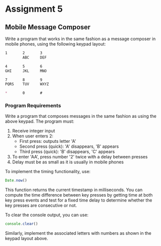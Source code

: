 # Assignment 5

## Mobile Message Composer

Write a program that works in the same fashion as a message composer in mobile phones, using the following keypad layout:

```markdown
1       2       3
        ABC     DEF

4       5       6
GHI     JKL     MNO

7       8       9
PQRS    TUV     WXYZ

*       0       #
```

### Program Requirements

Write a program that composes messages in the same fashion as using the above keypad. The program must:

1. Receive integer input
2. When user enters 2:
   - First press: outputs letter 'A'
   - Second press (quick): 'A' disappears, 'B' appears
   - Third press (quick): 'B' disappears, 'C' appears
3. To enter 'AA', press number '2' twice with a delay between presses
4. Delay must be as small as it is usually in mobile phones

To implement the timing functionality, use:

```javascript
Date.now()
```

This function returns the current timestamp in milliseconds. You can compute the time difference between key presses by getting time at both key press events and test for a fixed time delay to determine whether the key presses are consecutive or not.

To clear the console output, you can use:

```javascript
console.clear()
```

Similarly, implement the associated letters with numbers as shown in the keypad layout above.
